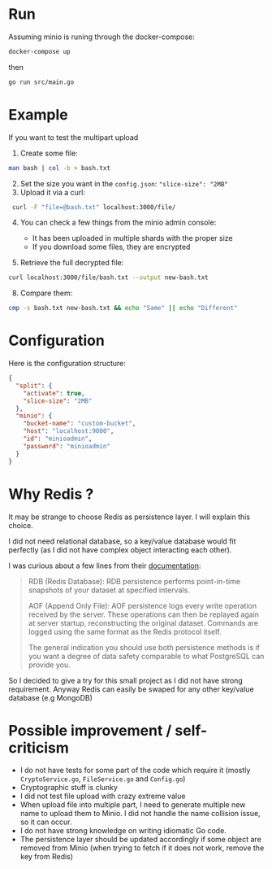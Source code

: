 # Run

Assuming minio is runing through the docker-compose:
```bash
docker-compose up
```
then
```bash
go run src/main.go
```

# Example

If you want to test the multipart upload

1. Create some file: 
```bash
man bash | col -b > bash.txt
```

2. Set the size you want in the `config.json`: `"slice-size": "2MB"`
3. Upload it via a curl:
```bash
 curl -F "file=@bash.txt" localhost:3000/file/
```
4. You can check a few things from the minio admin console:
   * It has been uploaded in multiple shards with the proper size
   * If you download some files, they are encrypted

5. Retrieve the full decrypted file:
```bash 
curl localhost:3000/file/bash.txt --output new-bash.txt 
```
8. Compare them:
```bash
cmp -s bash.txt new-bash.txt && echo "Same" || echo "Different"
```

# Configuration

Here is the configuration structure:
```json
{
  "split": {
    "activate": true,
    "slice-size": "2MB"
  },
  "minio": {
    "bucket-name": "custom-bucket",
    "host": "localhost:9000",
    "id": "minioadmin",
    "password": "minioadmin"
  }
}
```

# Why Redis ?

It may be strange to choose Redis as persistence layer. I will explain this choice.

I did not need relational database, so a key/value database would fit perfectly (as I did not have complex object interacting each other).

I was curious about a few lines from their [documentation](https://redis.io/docs/management/persistence/):
>  RDB (Redis Database): RDB persistence performs point-in-time snapshots of your dataset at specified intervals.
> 
> AOF (Append Only File): AOF persistence logs every write operation received by the server. These operations can then be replayed again at server startup, reconstructing the original dataset. Commands are logged using the same format as the Redis protocol itself.
> 
> The general indication you should use both persistence methods is if you want a degree of data safety comparable to what PostgreSQL can provide you.

So I decided to give a try for this small project as I did not have strong requirement. Anyway Redis can easily be swaped for any other key/value database (e.g MongoDB)
# Possible improvement / self-criticism

* I do not have tests for some part of the code which require it (mostly `CryptoService.go`, `FileService.go` and `Config.go`)
* Cryptographic stuff is clunky
* I did not test file upload with crazy extreme value
* When upload file into multiple part, I need to generate multiple new name to upload them to Minio. I did not handle the name collision issue, so it can occur.
* I do not have strong knowledge on writing idiomatic Go code.
* The persistence layer should be updated accordingly if some object are removed from Minio (when trying to fetch if it does not work, remove the key from Redis)